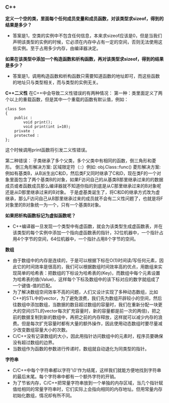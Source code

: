 ### C++
**定义一个空的类，里面每个任何成员变量和成员函数，对该类型求sizeof，得到的结果是多少？**
- 答案是1，空类的实例中不包含任何信息，本来求sizeof应该是0，但是当我们声明该类型的实例的时候，它必须在内存中占有一定的空间，否则无法使用这些实例。至于占用多少内存，由编译器决定。

**如果在该类型中添加一个构造函数和析构函数，再对该类型求sizeof，得到的结果是多少？**
- 答案是1，调用构造函数和析构函数只需要知道函数的地址即可，而这些函数的地址只与类型相关，而与类型的实例无关。

**C++二义性**
在C++中会导致二义性错误的有两种情况：
第一种：类里面定义了两个以上的重载函数，但是其中一个重载的函数有默认值，例如：
```
class Son 
{
    public :
        void print();
        void print(int i=10);
    private :
    protected :
};
```
这个时候调用print函数将引发二义性错误。

第二种错误：
子类继承了多个父类，多个父类中有相同的函数，倒三角形和菱形。
倒三角形解决方案: 区域限定符（::）例如: obj.Class::func()
菱形解决方案: 例如有基类B，从B派生出C和D，然后类F又同时继承了C和D，现在类F的一个对象里面包含了两个基类B的对象，如果F访问自己的从基类B那里继承过来的的数据成员或者函数成员那么编译器就不知道你指的到底是从C那里继承过来的B对象呢还是从D那里继承过来的B对象。 于是虚基类诞生了，将C和D的继承方式改为虚继承，那么F访问自己从B那里继承过来的成员就不会有二义性问题了，也就是将F对象里的B对象统一为一个，只有一个基类B对象。


**如果把析构函数标记为虚拟函数呢？**
- C++编译器一旦发现一个类型中有虚函数，就会为该类型生成虚函数表，并在该类型的每个实例中添加一个指向虚函数表的指针，32位机器中，一个指针占用4个字节的空间，64位机器中，一个指针占用8个字节的空间。

**数组**
- 由于数组中的内存是连续的，于是可以根据下标在O(1)时间读/写任何元素，因此它的时间效率是很高的，我们可以根据数组时间效率高的优点，用数组来实现简单的哈希表：把数组的下标设为哈希表的(Key)，而数组中每个元素设置为哈希表的值(Value)，这样每个下标及数组中的该下标对应的数字就组成了一个键值-值的匹配。
- 为了解决数组空间效率不高的问题，人们又设计实现了多种动态数组，比如C++的STL中的vector，为了避免浪费，我们先为数组开辟较小的空间，然后往数组中添加数组，当数据的数目超过数组的容量时，我们在重新分配一块更大的空间(STL的vector每次扩充容量时，新的容量都是前一次的两倍)，把之前的数据复制到新的数组中，再把之前的内存释放，这样就可以减少内存的浪费。但是每次扩充容量时都有大量的额外操作，因此使用动态数组时要尽量减少改变数组容量大小的次数。
- C/C++没有记录数组的大小，因此用指针访问数组中的元素时，程序员要确保没有超过数组的边界。
- 当数组作为函数的参数进行传递时，数组就自动退化为同类型的指针。

**字符串**
- C/C++中每个字符串都以字符'\0'作为结尾，这样我们就能方便地找到字符串的最后末尾。每个字符串中都有一个额外字符的开销。
- 为了节省内存，C/C++把常量字符串放到一个单独的内存区域，当几个指针赋值给相同的常量字符串时，它们实际上会指向相同的内存地址。但用常量内存初始化数组，情况却有所不同。